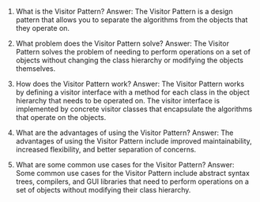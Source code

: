

1) What is the Visitor Pattern?
Answer: The Visitor Pattern is a design pattern that allows you to separate the algorithms from the objects that they operate on.

2) What problem does the Visitor Pattern solve?
Answer: The Visitor Pattern solves the problem of needing to perform operations on a set of objects without changing the class hierarchy or modifying the objects themselves.

3) How does the Visitor Pattern work?
Answer: The Visitor Pattern works by defining a visitor interface with a method for each class in the object hierarchy that needs to be operated on. The visitor interface is implemented by concrete visitor classes that encapsulate the algorithms that operate on the objects.

4) What are the advantages of using the Visitor Pattern?
Answer: The advantages of using the Visitor Pattern include improved maintainability, increased flexibility, and better separation of concerns.

5) What are some common use cases for the Visitor Pattern?
Answer: Some common use cases for the Visitor Pattern include abstract syntax trees, compilers, and GUI libraries that need to perform operations on a set of objects without modifying their class hierarchy.